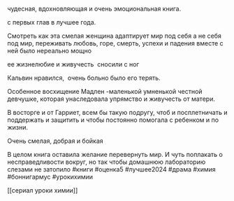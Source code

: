 чудесная, вдохновляющая и очень эмоциональная книга.  

с первых глав в лучшее года.  

  

Смотреть как эта смелая женщина адаптирует мир под себя а не себя под мир, переживать любовь, горе, смерть, успехи и падения вместе с ней было нереально мощно  

  

ее жизнелюбие и живучесть  сносили с ног  

  

Кальвин нравился,  очень больно было его терять.  

  

Особенное восхищение Мадлен -маленькой умненькой честной девчушке, которая унаследовала упрямство и живучесть от матери.   

  

В восторге и от Гарриет, всем бы такую подругу, чтоб и посплетничать и поддержать и защитить и чтобы постоянно помогала с ребенком и по жизни.  

Очень смелая, добрая и бойкая  

  

В целом книга оставила желание перевернуть мир. И чуть поплакать о несправедливости вокруг, но так чтобы домашнюю лабораторию слезами не затопило
#книги #оценка5 #лучшее2024
#драма #химия #боннигармус
#урокихимии

[[сериал уроки химии]]